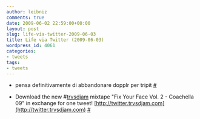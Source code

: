 ```yaml
---
author: leibniz
comments: true
date: 2009-06-02 22:59:00+00:00
layout: post
slug: life-via-twitter-2009-06-03
title: Life via Twitter (2009-06-03)
wordpress_id: 4061
categories:
- tweets
tags:
- tweets
---
```



	
  * pensa definitivamente di abbandonare dopplr per tripit [#](http://twitter.com/leibniz/statuses/2004022500)

	
  * Download the new #[trvsdjam](http://search.twitter.com/search?q=%23trvsdjam) mixtape "Fix Your Face Vol. 2 - Coachella 09" in exchange for one tweet! [http://twitter.trvsdjam.com](http://twitter.trvsdjam.com) [#](http://twitter.com/leibniz/statuses/2004410257)


